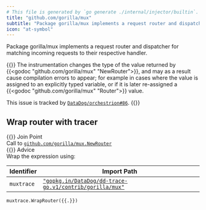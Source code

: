 ```yaml
---
# This file is generated by `go generate ./internal/injector/builtin`. DO NOT EDIT.
title: "github.com/gorilla/mux"
subtitle: "Package gorilla/mux implements a request router and dispatcher for matching incoming requests to their respective handler."
icon: "at-symbol"
---
```



Package gorilla/mux implements a request router and dispatcher for matching incoming requests to their respective handler.

{{<callout type="warning">}}
  The instrumentation changes the type of the value returned by {{<godoc "github.com/gorilla/mux" "NewRouter">}}, and
may as a result cause compilation errors to appear; for example in cases where the value is assigned to an
explicitly typed variable, or if it is later re-assigned a {{<godoc "github.com/gorilla/mux" "Router">}} value.

This issue is tracked by [`DataDog/orchestrion#86`](https://github.com/DataDog/orchestrion/issues/86).
{{</callout>}}


## Wrap router with tracer

<div class="hextra-cards hx-mt-4 hx-gap-4 hx-grid" style="--hextra-cards-grid-cols: 1;">
  <div class="hextra-card hx-group hx-flex hx-flex-col hx-justify-start hx-overflow-hidden hx-rounded-lg hx-border hx-border-gray-200 hx-text-current hx-no-underline dark:hx-shadow-none hover:hx-shadow-gray-100 dark:hover:hx-shadow-none hx-shadow-gray-100 active:hx-shadow-sm active:hx-shadow-gray-200 hx-transition-all hx-duration-200">
    <div>
      <span class="hextra-card-icon hx-flex hx-font-semibold hx-items-start hx-gap-2 hx-p-4 hx-text-gray-700 hover:hx-text-gray-900 dark:hx-text-neutral-200 dark:hover:hx-text-neutral-50">
        {{<iconSVG "search-circle">}} Join Point
      </span>
      <div class="hextra-card-subtitle hx-font-normal hx-px-4 hx-mb-4 hx-mt-2">Call to <a href="https://pkg.go.dev/github.com/gorilla/mux#NewRouter" target="_blank" rel="noopener"><code>github.com/gorilla/mux.NewRouter</code></a></div>
    </div>
    <div class="hx-border-t">
      <span class="hextra-card-icon hx-flex hx-font-semibold hx-items-start hx-gap-2 hx-p-4 hx-text-gray-700 hover:hx-text-gray-900 dark:hx-text-neutral-200 dark:hover:hx-text-neutral-50">
        {{<iconSVG "chip">}} Advice
      </span>
      <div class="hextra-card-subtitle hx-font-normal hx-px-4 hx-mb-4 hx-mt-2">Wrap the expression using: 

Identifier | Import Path
---|---
<code>muxtrace</code>|<a href="http://pkg.go.dev/gopkg.in/DataDog/dd-trace-go.v1/contrib/gorilla/mux" target="_blank" rel="noopener"><code>"gopkg.in/DataDog/dd-trace-go.v1/contrib/gorilla/mux"</code></a>


```go-template
muxtrace.WrapRouter({{.}})
```

</div>
    </div>
  </div>
</div>

